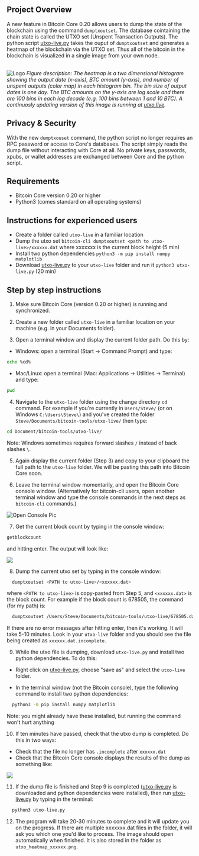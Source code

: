 <!-- ABOUT THE PROJECT -->

## Project Overview

A new feature in Bitcoin Core 0.20 allows users to dump the state of the blockchain using the command `dumptxoutset`. The database cointaining the chain state is called the UTXO set (Unspent Transaction Outputs). The python script <a href='https://github.com/Unbesteveable/utxo-live/blob/main/utxo-live.py'>utxo-live.py<a> takes the ouput of `dumptxoutset` and generates a heatmap of the blockchain via the UTXO set. Thus all of the bitcoin in the blockchain is visualized in a single image from your own node. 
 
<br>

<img src="https://utxo.live/utxo_heatmap_678336.png" alt="Logo" >
<em>Figure description: The heatmap is a two dimensional histogram showing the output date (x-axis), BTC amount (y-axis), and number of unspent outputs (color map) in each histogram bin. The bin size of output dates is one day. The BTC amounts on the y-axis are log scale and there are 100 bins in each log decade (e.g. 100 bins between 1 and 10 BTC). A continuosly updating version of this image is running at <a href=https://utxo.live/>utxo.live</a>.</em>


## Privacy & Security

With the new `dumptxouset` command, the python script no longer requires an RPC password or access to Core's databases. The script simply reads the dump file without interacting with Core at all. No private keys, passwords, xpubs, or wallet addresses are exchanged between Core and the python script.


<!-- Requirements -->
## Requirements
* Bitcoin Core version 0.20 or higher
* Python3 (comes standard on all operating systems)


## Instructions for experienced users
* Create a folder called `utxo-live` in a familiar location
* Dump the utxo set `bitcoin-cli dumptxoutset <path to utxo-live>/xxxxxx.dat` where xxxxxxx is the current block height (5 min)
* Install two python dependencies `python3 -m pip install numpy matplotlib` 
* Download <a href='https://github.com/Unbesteveable/utxo-live/blob/main/utxo-live.py'>utxo-live.py<a> to your `utxo-live` folder and run it `python3 utxo-live.py` (20 min)

## Step by step instructions
1. Make sure Bitcoin Core (version 0.20 or higher) is running and synchronized.

2. Create a new folder called `utxo-live` in a familiar location on your machine (e.g. in your Documents folder).

3. Open a terminal window and display the current folder path. Do this by:

  * Windows: open a terminal (Start -> Command Prompt) and type: 
  ```sh
  echo %cd%
  ```
  
  * Mac/Linux: open a terminal (Mac: Applications -> Utilities -> Terminal) and type:
  ```sh
  pwd
  ```
  
4. Navigate to the `utxo-live` folder using the change directory `cd` command. For example if you're currently in `Users/Steve/` (or on Windows `C:\Users\Steve\`) and you've created the folder  `Steve/Documents/bitcoin-tools/utxo-live/` then type: 

  ```sh
  cd Document/bitcoin-tools/utxo-live/
  ```
  Note: Windows sometimes requires forward slashes `/` instead of back slashes `\`.
  
5. Again display the current folder (Step 3) and copy to your clipboard the full path to the `utxo-live` folder. We will be pasting this path into Bitcoin Core soon.

6. Leave the terminal window momentarily, and open the Bitcoin Core console window. (Alternatively for bitcoin-cli users, open another terminal window and type the console commands in the next steps as `bitcoin-cli` commands.)

<img src="https://miro.medium.com/max/1098/1*DEukIfd6csdA6bbl2K5sSg.jpeg" alt="Open Console Pic" >

7. Get the current block count by typing in the console window:

  ```sh
  getblockcount
  ```
  and hitting enter. The output will look like:

<img src="https://utxo.live/getblockcount.png">
 

8. Dump the current utxo set by typing in the console window:

```sh
  dumptxoutset <PATH to utxo-live>/<xxxxxx.dat>
  ```
  where `<PATH to utxo-live>` is copy-pasted from Step 5, and `<xxxxxx.dat>` is the block count. For example if the block count is 678505, the command (for my path) is:

```sh
  dumptxoutset /Users/Steve/Documents/bitcoin-tools/utxo-live/678505.dat
  ```
  If there are no error messages after hitting enter, then it's working. It will take 5-10 minutes. Look in your `utxo-live` folder and you should see the file being created as `xxxxxx.dat.incomplete`.

9. While the utxo file is dumping, download `utxo-live.py` and install two python dependencies. To do this:
 
 * Right click on <a href='https://github.com/Unbesteveable/utxo-live/blob/main/utxo-live.py'>utxo-live.py<a>, choose "save as" and select the `utxo-live` folder.

 * In the terminal window (not the Bitcoin console), type the following command to install two python dependencies:
```sh
  python3 -m pip install numpy matplotlib
  ```

   Note: you might already have these installed, but running the command won't hurt anything

10. If ten minutes have passed, check that the utxo dump is completed. Do this in two ways:

   * Check that the file no longer has `.incomplete` after `xxxxxx.dat` 
   * Check that the Bitcoin Core console displays the results of the dump as something like:

<img src="https://utxo.live/dump_output.png">

11. If the dump file is finished and Step 9 is completed (<a href='https://github.com/Unbesteveable/utxo-live/blob/main/utxo-live.py'>utxo-live.py<a> is downloaded and python dependencies were installed), then run <a href='https://github.com/Unbesteveable/utxo-live/blob/main/utxo-live.py'>utxo-live.py<a> by typing in the terminal:

```sh
  python3 utxo-live.py
  ```

12. The program will take 20-30 minutes to complete and it will update you on the progress. If there are multiple xxxxxxx.dat files in the folder, it will ask you which one you'd like to process. The image should open automatically when finished. It is also stored in the folder as `utxo_heatmap_xxxxxx.png`.


